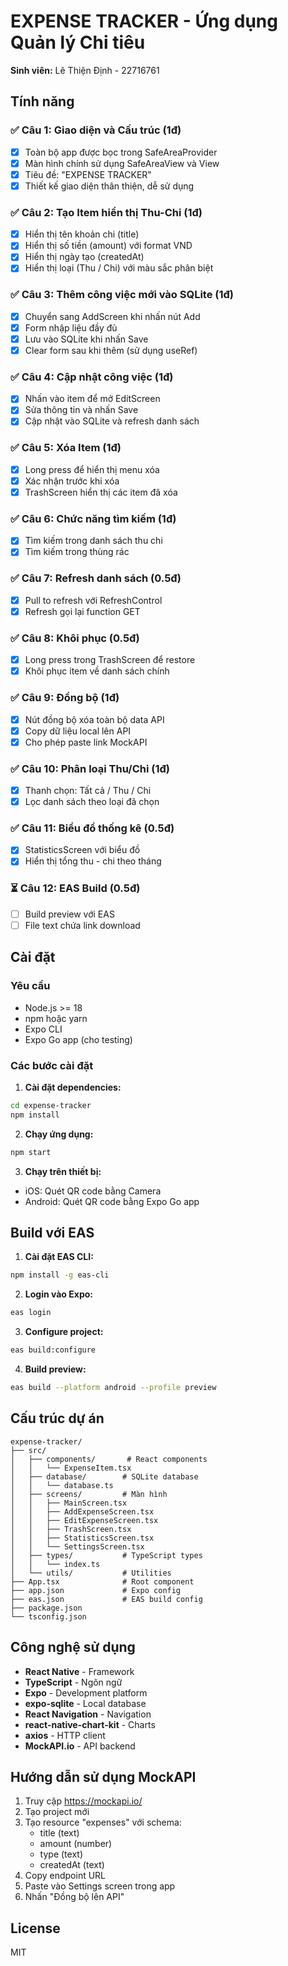 # EXPENSE TRACKER - Ứng dụng Quản lý Chi tiêu

**Sinh viên:** Lê Thiện Định - 22716761

## Tính năng

### ✅ Câu 1: Giao diện và Cấu trúc (1đ)
- [x] Toàn bộ app được bọc trong SafeAreaProvider
- [x] Màn hình chính sử dụng SafeAreaView và View
- [x] Tiêu đề: "EXPENSE TRACKER"
- [x] Thiết kế giao diện thân thiện, dễ sử dụng

### ✅ Câu 2: Tạo Item hiển thị Thu-Chi (1đ)
- [x] Hiển thị tên khoản chi (title)
- [x] Hiển thị số tiền (amount) với format VND
- [x] Hiển thị ngày tạo (createdAt)
- [x] Hiển thị loại (Thu / Chi) với màu sắc phân biệt

### ✅ Câu 3: Thêm công việc mới vào SQLite (1đ)
- [x] Chuyển sang AddScreen khi nhấn nút Add
- [x] Form nhập liệu đầy đủ
- [x] Lưu vào SQLite khi nhấn Save
- [x] Clear form sau khi thêm (sử dụng useRef)

### ✅ Câu 4: Cập nhật công việc (1đ)
- [x] Nhấn vào item để mở EditScreen
- [x] Sửa thông tin và nhấn Save
- [x] Cập nhật vào SQLite và refresh danh sách

### ✅ Câu 5: Xóa Item (1đ)
- [x] Long press để hiển thị menu xóa
- [x] Xác nhận trước khi xóa
- [x] TrashScreen hiển thị các item đã xóa

### ✅ Câu 6: Chức năng tìm kiếm (1đ)
- [x] Tìm kiếm trong danh sách thu chi
- [x] Tìm kiếm trong thùng rác

### ✅ Câu 7: Refresh danh sách (0.5đ)
- [x] Pull to refresh với RefreshControl
- [x] Refresh gọi lại function GET

### ✅ Câu 8: Khôi phục (0.5đ)
- [x] Long press trong TrashScreen để restore
- [x] Khôi phục item về danh sách chính

### ✅ Câu 9: Đồng bộ (1đ)
- [x] Nút đồng bộ xóa toàn bộ data API
- [x] Copy dữ liệu local lên API
- [x] Cho phép paste link MockAPI

### ✅ Câu 10: Phân loại Thu/Chi (1đ)
- [x] Thanh chọn: Tất cả / Thu / Chi
- [x] Lọc danh sách theo loại đã chọn

### ✅ Câu 11: Biểu đồ thống kê (0.5đ)
- [x] StatisticsScreen với biểu đồ
- [x] Hiển thị tổng thu - chi theo tháng

### ⏳ Câu 12: EAS Build (0.5đ)
- [ ] Build preview với EAS
- [ ] File text chứa link download

## Cài đặt

### Yêu cầu
- Node.js >= 18
- npm hoặc yarn
- Expo CLI
- Expo Go app (cho testing)

### Các bước cài đặt

1. **Cài đặt dependencies:**
```bash
cd expense-tracker
npm install
```

2. **Chạy ứng dụng:**
```bash
npm start
```

3. **Chạy trên thiết bị:**
- iOS: Quét QR code bằng Camera
- Android: Quét QR code bằng Expo Go app

## Build với EAS

1. **Cài đặt EAS CLI:**
```bash
npm install -g eas-cli
```

2. **Login vào Expo:**
```bash
eas login
```

3. **Configure project:**
```bash
eas build:configure
```

4. **Build preview:**
```bash
eas build --platform android --profile preview
```

## Cấu trúc dự án

```
expense-tracker/
├── src/
│   ├── components/       # React components
│   │   └── ExpenseItem.tsx
│   ├── database/        # SQLite database
│   │   └── database.ts
│   ├── screens/         # Màn hình
│   │   ├── MainScreen.tsx
│   │   ├── AddExpenseScreen.tsx
│   │   ├── EditExpenseScreen.tsx
│   │   ├── TrashScreen.tsx
│   │   ├── StatisticsScreen.tsx
│   │   └── SettingsScreen.tsx
│   ├── types/           # TypeScript types
│   │   └── index.ts
│   └── utils/           # Utilities
├── App.tsx              # Root component
├── app.json             # Expo config
├── eas.json             # EAS build config
├── package.json
└── tsconfig.json
```

## Công nghệ sử dụng

- **React Native** - Framework
- **TypeScript** - Ngôn ngữ
- **Expo** - Development platform
- **expo-sqlite** - Local database
- **React Navigation** - Navigation
- **react-native-chart-kit** - Charts
- **axios** - HTTP client
- **MockAPI.io** - API backend

## Hướng dẫn sử dụng MockAPI

1. Truy cập https://mockapi.io/
2. Tạo project mới
3. Tạo resource "expenses" với schema:
   - title (text)
   - amount (number)
   - type (text)
   - createdAt (text)
4. Copy endpoint URL
5. Paste vào Settings screen trong app
6. Nhấn "Đồng bộ lên API"

## License

MIT
